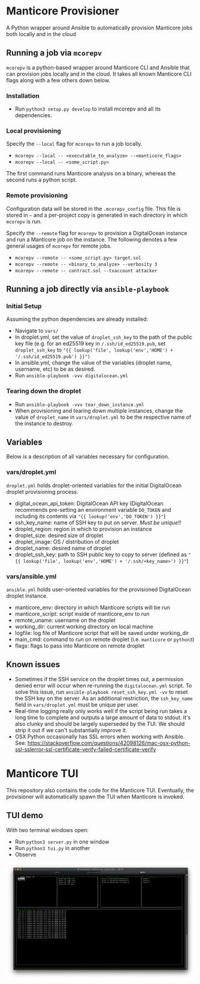 # Manticore Provisioner
A Python wrapper around Ansible to automatically provision Manticore jobs both locally and in the cloud

## Running a job via `mcorepv`

`mcorepv` is a python-based wrapper around Manticore CLI and Ansible that can provision jobs locally and in the cloud. It takes all known Manticore CLI flags along with a few others down below.

### Installation 

* Run `python3 setup.py develop` to install mcorepv and all its dependencies.

### Local provisioning

Specify the `--local` flag for `mcorepv` to run a job locally.

* `mcorepv --local -- <executable_to_analyze> --<manticore_flags>`
* `mcorepv --local -- <some_script.py>`

The first command runs Manticore analysis on a binary, whereas the second runs a python script.

### Remote provisioning

Configuration data will be stored in the `.mcorepv_config` file. This file is stored in `~` and a per-project copy is generated in each directory in which `mcorepv` is run.

Specify the `--remote` flag for `mcorepv` to provision a DigitalOcean instance and run a Manticore job on the instance. The following denotes a few general usages of `mcorepv` for remote jobs.

* `mcorepv --remote -- <some_script.py> target.sol`
* `mcorepv --remote -- <binary_to_analyze> --verbosity 3`
* `mcorepv --remote -- contract.sol --txaccount attacker`

## Running a job directly via `ansible-playbook`

### Initial Setup

Assuming the python dependencies are already installed:
* Navigate to `vars/`
* In droplet.yml, set the value of `droplet_ssh_key` to the path of the public key file (e.g. for an ed25519 key in `/.ssh/id_ed25519.pub`, set `droplet_ssh_key` to `"{{ lookup('file', lookup('env','HOME') + '/.ssh/id_ed25519.pub') }}")`
* In ansible.yml, change the value of the variables (droplet name, username, etc) to be as desired.
* Run `ansible-playbook -vvv digitalocean.yml`

### Tearing down the droplet
* Run `ansible-playbook -vvv tear_down_instance.yml`
* When provisioning and tearing down multiple instances, change the value of `droplet_name` in `vars/droplet.yml` to be the respective name of the instance to destroy.

## Variables

Below is a description of all variables necessary for configuration.

### vars/droplet.yml

`droplet.yml` holds droplet-oriented variables for the initial DigitalOcean droplet provisioning process.

* digital_ocean_api_token: DigitalOcean API key (DigitalOcean recommends pre-setting an environment variable `DO_TOKEN` and including its contents via  `"{{ lookup('env','DO_TOKEN') }}"`)
* ssh_key_name: name of SSH key to put on server. *_Must be unique!!_*
* droplet_region: region in which to provision an instance
* droplet_size: desired size of droplet
* droplet_image: OS / distribution of droplet
* droplet_name: desired name of droplet
* droplet_ssh_key: path to SSH public key to copy to server (defined as `"{{ lookup('file', lookup('env','HOME') + '/.ssh/<key_name>') }}"`)

### vars/ansible.yml

`ansible.yml` holds user-oriented variables for the provisioned DigitalOcean droplet instance.

* manticore_env: directory in which Manticore scripts will be run
* manticore_script: script inside of manticore_env to run
* remote_uname: username on the droplet
* working_dir: current working directory on local machine
* logfile: log file of Manticore script that will be saved under working_dir
* main_cmd: command to run on remote droplet (i.e. `manticore` or `python3`)
* flags: flags to pass into Manticore on remote droplet

## Known issues
* Sometimes if the SSH service on the droplet times out, a permission denied error will occur when re-running the `digitalocean.yml` script.  To solve this issue, run `ansible-playbook reset_ssh_key.yml -vv` to reset the SSH key on the server.  As an additional restriction, the `ssh_key_name` field in `vars/droplet.yml` must be unique per user.
* Real-time logging really only works well if the script being run takes a long time to complete and outputs a large amount of data to stdout. It's also clunky and should be largely superseded by the TUI. We should strip it out if we can't substantially improve it.
* OSX Python occasionally has SSL errors when working with Ansible. See: https://stackoverflow.com/questions/42098126/mac-osx-python-ssl-sslerror-ssl-certificate-verify-failed-certificate-verify


# Manticore TUI
This repository also contains the code for the Manticore TUI. Eventually, the provisioner will automatically spawn the TUI when Manticore is invoked.

## TUI demo
With two terminal windows open:
* Run `python3 server.py` in one window
* Run `python3 tui.py` in another
* Observe

![TUI Image](https://raw.githubusercontent.com/trailofbits/mc-ansible/master/tui.png)